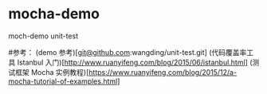 # mocha-demo

moch-demo unit-test

#参考：
(demo 参考)[git@github.com:wangding/unit-test.git]
(代码覆盖率工具 Istanbul 入门)[http://www.ruanyifeng.com/blog/2015/06/istanbul.html]
(测试框架 Mocha 实例教程)[https://www.ruanyifeng.com/blog/2015/12/a-mocha-tutorial-of-examples.html]
